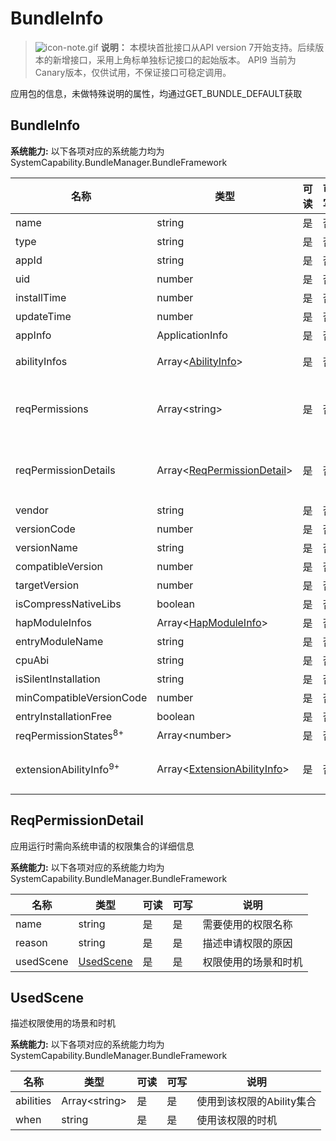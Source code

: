 # BundleInfo

> ![icon-note.gif](public_sys-resources/icon-note.gif) **说明：**
> 本模块首批接口从API version 7开始支持。后续版本的新增接口，采用上角标单独标记接口的起始版本。 
> API9 当前为Canary版本，仅供试用，不保证接口可稳定调用。

应用包的信息，未做特殊说明的属性，均通过GET_BUNDLE_DEFAULT获取

## BundleInfo

 **系统能力:** 以下各项对应的系统能力均为SystemCapability.BundleManager.BundleFramework

| 名称                              | 类型                                                         | 可读 | 可写 | 说明                                                         |
| --------------------------------- | ------------------------------------------------------------ | ---- | ---- | ------------------------------------------------------------ |
| name                              | string                                                       | 是   | 否   | 应用包的名称                                                 |
| type                              | string                                                       | 是   | 否   | 应用包类型                                                   |
| appId                             | string                                                       | 是   | 否   | 应用包里应用程序的id                                         |
| uid                               | number                                                       | 是   | 否   | 应用包里应用程序的uid                                        |
| installTime                       | number                                                       | 是   | 否   | HAP包安装时间                                                |
| updateTime                        | number                                                       | 是   | 否   | HAP包更新时间                                                |
| appInfo                           | ApplicationInfo                                              | 是   | 否   | 应用程序的配置信息                                           |
| abilityInfos                      | Array\<[AbilityInfo](js-apis-bundle-AbilityInfo.md)>         | 是   | 否   | Ability的配置信息<br />通过传入GET_BUNDLE_WITH_ABILITIES获取 |
| reqPermissions                    | Array\<string>                                               | 是   | 否   | 应用运行时需向系统申请的权限集合<br />通过传入GET_BUNDLE_WITH_REQUESTED_PERMISSION获取 |
| reqPermissionDetails              | Array\<[ReqPermissionDetail](#reqpermissiondetail)>          | 是   | 否   | 应用运行时需向系统申请的权限集合的详细信息<br />通过传入GET_BUNDLE_WITH_REQUESTED_PERMISSION获取 |
| vendor                            | string                                                       | 是   | 否   | 应用包的供应商                                               |
| versionCode                       | number                                                       | 是   | 否   | 应用包的版本号                                               |
| versionName                       | string                                                       | 是   | 否   | 应用包的版本文本描述信息                                     |
| compatibleVersion                 | number                                                       | 是   | 否   | 运行应用包所需要最低的SDK版本号                              |
| targetVersion                     | number                                                       | 是   | 否   | 运行应用包所需要最高SDK版本号                                |
| isCompressNativeLibs              | boolean                                                      | 是   | 否   | 是否压缩应用包的本地库，默认为true                           |
| hapModuleInfos                    | Array\<[HapModuleInfo](js-apis-bundle-HapModuleInfo.md)>     | 是   | 否   | 模块的配置信息                                               |
| entryModuleName                   | string                                                       | 是   | 否   | Entry的模块名称                                              |
| cpuAbi                            | string                                                       | 是   | 否   | 应用包的cpuAbi信息                                           |
| isSilentInstallation              | string                                                       | 是   | 否   | 是否通过静默安装                                             |
| minCompatibleVersionCode          | number                                                       | 是   | 否   | 分布式场景下的应用包兼容的最低版本                           |
| entryInstallationFree             | boolean                                                      | 是   | 否   | Entry是否支持免安装                                          |
| reqPermissionStates<sup>8+</sup>  | Array\<number>                                               | 是   | 否   | 申请权限的授予状态                                           |
| extensionAbilityInfo<sup>9+</sup> | Array\<[ExtensionAbilityInfo](js-apis-bundle-ExtensionAbilityInfo.md)> | 是   | 否   | ability的可扩展信息<br />通过传入GET_BUNDLE_WITH_EXTENSION_ABILITY获取 |

## ReqPermissionDetail

应用运行时需向系统申请的权限集合的详细信息

 **系统能力:** 以下各项对应的系统能力均为SystemCapability.BundleManager.BundleFramework

| 名称        | 类型        | 可读   | 可写   | 说明         |
| --------- | --------- | ---- | ---- | ---------- |
| name      | string    | 是    | 是    | 需要使用的权限名称  |
| reason    | string    | 是    | 是    | 描述申请权限的原因  |
| usedScene | [UsedScene](#usedscene) | 是    | 是    | 权限使用的场景和时机 |

## UsedScene

描述权限使用的场景和时机

 **系统能力:** 以下各项对应的系统能力均为SystemCapability.BundleManager.BundleFramework

| 名称        | 类型             | 可读   | 可写   | 说明               |
| --------- | -------------- | ---- | ---- | ---------------- |
| abilities | Array\<string> | 是    | 是    | 使用到该权限的Ability集合 |
| when      | string         | 是    | 是    | 使用该权限的时机         |